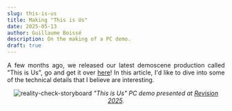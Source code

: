 ```yaml
---
slug: this-is-us
title: Making "This is Us"
date: 2025-05-13
author: Guillaume Boissé
description: On the making of a PC demo.
draft: true
---
```


<div style="text-align: justify">

A few months ago, we released our latest demoscene production called "This is Us", go and get it over [here](https://www.pouet.net/prod.php?which=103999)!
In this article, I'd like to dive into some of the technical details that I believe are interesting.

<div style="text-align: center;">

![reality-check-storyboard](/this-is-us.jpg)
*"This is Us" PC demo presented at [Revision 2025](https://www.pouet.net/party.php?which=1550&when=2025).*

</div>

</div>
